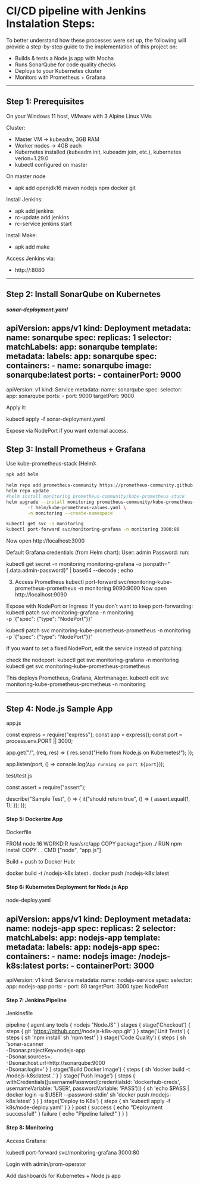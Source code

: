 # CI/CD pipeline with Jenkins Instalation Steps:
To better understand how these processes were set up, the following will provide a step-by-step guide to the implementation of this project on:
- Builds & tests a Node.js app with Mocha
- Runs SonarQube for code quality checks
- Deploys to your Kubernetes cluster
- Monitors with Prometheus + Grafana

---

## Step 1: Prerequisites
On your Windows 11 host, 
VMware with 3 Alpine Linux VMs

Cluster:
- Master VM → kubeadm, 3GB RAM
- Worker nodes → 4GB each
- Kubernetes installed (kubeadm init, kubeadm join, etc.), kubernetes verion=1.29.0
- kubectl configured on master

On master node
- apk add openjdk16 maven nodejs npm docker git

Install Jenkins:
- apk add jenkins
- rc-update add jenkins
- rc-service jenkins start

install Make:
- apk add make

Access Jenkins via:
- http://<master-ip>:8080

---

## Step 2: Install SonarQube on Kubernetes
##### sonar-deployment.yaml
apiVersion: apps/v1
kind: Deployment
metadata:
  name: sonarqube
spec:
  replicas: 1
  selector:
    matchLabels:
      app: sonarqube
  template:
    metadata:
      labels:
        app: sonarqube
    spec:
      containers:
        - name: sonarqube
          image: sonarqube:latest
          ports:
            - containerPort: 9000
---
apiVersion: v1
kind: Service
metadata:
  name: sonarqube
spec:
  selector:
    app: sonarqube
  ports:
    - port: 9000
      targetPort: 9000


Apply it:

kubectl apply -f sonar-deployment.yaml

Expose via NodePort if you want external access.



## Step 3: Install Prometheus + Grafana

Use kube-prometheus-stack (Helm):
```bash
apk add helm

helm repo add prometheus-community https://prometheus-community.github.io/helm-charts
helm repo update
#helm install monitoring prometheus-community/kube-prometheus-stack
helm upgrade --install monitoring prometheus-community/kube-prometheus-stack \
		-f helm/kube-prometheus-values.yaml \
		-n monitoring --create-namespace

kubectl get svc -n monitoring
kubectl port-forward svc/monitoring-grafana -n monitoring 3000:80
```
Now open http://localhost:3000

Default Grafana credentials (from Helm chart):
User: admin
Password: run:

kubectl get secret -n monitoring monitoring-grafana -o jsonpath="{.data.admin-password}" | base64 --decode ; echo

3. Access Prometheus
kubectl port-forward svc/monitoring-kube-prometheus-prometheus -n monitoring 9090:9090
Now open http://localhost:9090

Expose with NodePort or Ingress:
If you don’t want to keep port-forwarding:
kubectl patch svc monitoring-grafana -n monitoring \
  -p '{"spec": {"type": "NodePort"}}'

kubectl patch svc monitoring-kube-prometheus-prometheus -n monitoring \
  -p '{"spec": {"type": "NodePort"}}'

If you want to set a fixed NodePort, edit the service instead of patching:


check the nodeport:
kubectl get svc monitoring-grafana -n monitoring
kubectl get svc monitoring-kube-prometheus-prometheus

This deploys Prometheus, Grafana, Alertmanager.
kubectl edit svc monitoring-kube-prometheus-prometheus -n monitoring
<!-- spec:
  type: NodePort
  ports:
  - name: http-web
    port: 9090
    targetPort: 9090
    nodePort: 30900   #  fixed NodePort -->


---
## Step 4: Node.js Sample App

app.js

const express = require("express");
const app = express();
const port = process.env.PORT || 3000;

app.get("/", (req, res) => {
  res.send("Hello from Node.js on Kubernetes!");
});

app.listen(port, () => console.log(`App running on port ${port}`));


test/test.js

const assert = require("assert");

describe("Sample Test", () => {
  it("should return true", () => {
    assert.equal(1, 1);
  });
});


#### Step 5: Dockerize App

Dockerfile

FROM node:16
WORKDIR /usr/src/app
COPY package*.json ./
RUN npm install
COPY . .
CMD ["node", "app.js"]


Build + push to Docker Hub:

docker build -t <your-dockerhub-user>/nodejs-k8s:latest .
docker push <your-dockerhub-user>/nodejs-k8s:latest

#### Step 6: Kubernetes Deployment for Node.js App

node-deploy.yaml

apiVersion: apps/v1
kind: Deployment
metadata:
  name: nodejs-app
spec:
  replicas: 2
  selector:
    matchLabels:
      app: nodejs-app
  template:
    metadata:
      labels:
        app: nodejs-app
    spec:
      containers:
        - name: nodejs
          image: <your-dockerhub-user>/nodejs-k8s:latest
          ports:
            - containerPort: 3000
---
apiVersion: v1
kind: Service
metadata:
  name: nodejs-service
spec:
  selector:
    app: nodejs-app
  ports:
    - port: 80
      targetPort: 3000
  type: NodePort


#### Step 7: Jenkins Pipeline

Jenkinsfile

pipeline {
    agent any
    tools {
        nodejs "NodeJS"
    }
    stages {
        stage('Checkout') {
            steps {
                git 'https://github.com/<your-repo>/nodejs-k8s-app.git'
            }
        }
        stage('Unit Tests') {
            steps {
                sh 'npm install'
                sh 'npm test'
            }
        }
        stage('Code Quality') {
            steps {
                sh 'sonar-scanner \
                    -Dsonar.projectKey=nodejs-app \
                    -Dsonar.sources=. \
                    -Dsonar.host.url=http://sonarqube:9000 \
                    -Dsonar.login=<sonar-token>'
            }
        }
        stage('Build Docker Image') {
            steps {
                sh 'docker build -t <your-dockerhub-user>/nodejs-k8s:latest .'
            }
        }
        stage('Push Image') {
            steps {
                withCredentials([usernamePassword(credentialsId: 'dockerhub-creds', usernameVariable: 'USER', passwordVariable: 'PASS')]) {
                    sh 'echo $PASS | docker login -u $USER --password-stdin'
                    sh 'docker push <your-dockerhub-user>/nodejs-k8s:latest'
                }
            }
        }
        stage('Deploy to K8s') {
            steps {
                sh 'kubectl apply -f k8s/node-deploy.yaml'
            }
        }
    }
    post {
        success {
            echo "Deployment successful!"
        }
        failure {
            echo "Pipeline failed!"
        }
    }
}

#### Step 8: Monitoring

Access Grafana:

kubectl port-forward svc/monitoring-grafana 3000:80


Login with admin/prom-operator

Add dashboards for Kubernetes + Node.js app
